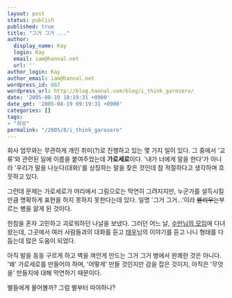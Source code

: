 ```yaml
---
layout: post
status: publish
published: true
title: "그거 그거 ..."
author:
  display_name: Kay
  login: Kay
  email: iam@hannal.net
  url: ''
author_login: Kay
author_email: iam@hannal.net
wordpress_id: 667
wordpress_url: http://blog.hannal.com/blog/i_think_garosero/
date: '2005-08-19 18:19:31 +0900'
date_gmt: '2005-08-19 09:19:31 +0900'
categories: []
tags:
- "희망"
permalink: "/2005/8/i_think_garosero"
---
```

<p>회사 업무와는 무관하게 개인 취미(?)로 진행하고 있는 몇 가지 일이 있다. 그 중에서 '교류'와 관련된 일에 이름을 붙여주었는데 <strong>가로세로</strong>이다. '내가 너에게 말을 한다'가 아니라 '우리가 말을 나눈다(대화)'를 상징하는 말을 찾은 것인데 참 적절하다고 생각하며 흐뭇하고 있다.</p>
<p>그런데 문제는 가로세로가 머리에서 그림으로는 막연히 그려지지만, 누군가를 설득시킬만큼 명확하게 표현을 하지 못하지 못한다는데 있다. 일명 '그거 그거...'이라 <s>불리우는</s>부르는 병을 앓게 된 것이다.</p>
<p>한참을 혼자 고민하고 괴로워하던 나날을 보냈다. 그러던 어느 날, <a href="http://www.sumanpark.com/archive/0406302147036828_M_2005_08.html#0508120100531RA5">수만님의 모임</a>에 다녀왔는데, 그곳에서 여러 사람들과의 대화를 듣고 <a href="http://www.twlog.net/wp">태우</a>님의 이야기를 듣고 나니 형태를 다듬는데 많은 도움이 되었다.</p>
<p>아직 발을 동동 구르게 하고 벽을 껴안게 만드는 그거 그거 병에서 완쾌한 것은 아니다. '왜' 가로세로를 만들어야 하며, '어떻게' 만들 것인지만 감을 잡은 것이지, 아직은 '무엇을' 만들지에 대해 막연하기 때문이다.</p>
<p>별들에게 물어볼까? 그럼 별부터 따야하나?</p>
